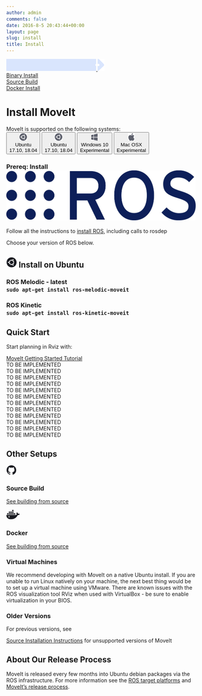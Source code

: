 ```yaml
---
author: admin
comments: false
date: 2016-8-5 20:43:44+00:00
layout: page
slug: install
title: Install
---
```

<div class='row no-gutters'>
  <div class="rectangle-boarder-tall col-3 col-sm-3">
    <a href="TODO(JafarAbdi)">
      <div class="row no-gutters">
        <img src="/assets/install_page/current_page_left.png" class="current-page-image-left">
        <img src="/assets/install_page/current_page_right.png" class="current-page-image-right">
        <div class="font-current-page">
          Binary Install
        </div>
      </div>
    </a>
    <a href="TODO(JafarAbdi)">
      <div class="row font-other-page">
        Source Build
      </div>
    </a>
    <a href="TODO(JafarAbdi)">
      <div class="row font-other-page">
        Docker Install
      </div>
    </a>
  </div>

  <div class="rectangle-boarder-big col-9 col-sm-9">
    <h1>Install MoveIt</h1>
    MoveIt is supported on the following systems:
    <div class="row systems-rectangle">
      <button class="operating-system active" data-toggle="collapse" data-target="#Ubuntu1" aria-expanded="true" aria-controls="Ubuntu1">
          <div class="row no-gutters">
            <div class="col-auto">
              <img src="/assets/install_page/ubuntu.png"/>
            </div>
            <div class="col-auto system-type">
              <div class="system-name">
                Ubuntu
              </div>
              17.10, 18.04
            </div>
          </div>
      </button>
      <button class="operating-system" data-toggle="collapse" data-target="#Ubuntu2" aria-expanded="true" aria-controls="Ubuntu2">
          <div class="row no-gutters">
            <div class="col-auto">
              <img src="/assets/install_page/ubuntu.png"/>
            </div>
            <div class="col-auto system-type">
              <div class="system-name">
                Ubuntu
              </div>
              17.10, 18.04
            </div>
          </div>
      </button>
      <button class="operating-system" data-toggle="collapse" data-target="#Windows" aria-expanded="true" aria-controls="Windows">
          <div class="row no-gutters">
            <div class="col-auto">
              <img src="/assets/install_page/windows.png"/>
            </div>
            <div class="col-auto system-type">
              <div class="system-name">
                Windows 10
              </div>
              Experimental
            </div>
          </div>
      </button>
      <button class="operating-system" data-toggle="collapse" data-target="#MocOs" aria-expanded="true" aria-controls="MocOs">
          <div class="row no-gutters">
            <div class="col-auto">
              <img src="/assets/install_page/mac-os.png"/>
            </div>
            <div class="col-auto system-type">
              <div class="system-name">
                Mac OSX
              </div>
              Experimental
            </div>
          </div>
      </button>
    </div>
    <div id="accordion">
      <div class="collapse show" id="Ubuntu1" data-parent="#accordion">
        <h3>
          Prereq: Install <img src="/assets/install_page/ros_logo.jpeg"/>
        </h3>
        <p>
          Follow all the instructions to <a href="http://wiki.ros.org/ROS/Installation" target="_blank">install ROS</a>, including calls to <span class="ros-command">rosdep</span>
        </p>
        <p>
          Choose your version of ROS below.
        </p>
        <div class="horizontal-line"></div>
        <h2>
          <img src="/assets/install_page/ubuntu_black.png"> Install on Ubuntu
        </h2>
        <h3>
          ROS Melodic - latest
          <div class="bash-command">
            <code>sudo apt-get install ros-melodic-moveit</code>
          </div>
        </h3>
        <h3>
          ROS Kinetic
          <div class="bash-command">
            <code>sudo apt-get install ros-kinetic-moveit</code>
          </div>
        </h3>
        <div class="horizontal-line"></div>
        <h2>
          Quick Start
        </h2>
        <p>
          Start planning in Rviz with:
        </p>
        <a href="https://ros-planning.github.io/moveit_tutorials/" target="_blank">
          <span class="link-with-background">
            MoveIt Getting Started Tutorial
          </span>
        </a>
      </div>
      <div class="collapse" id="Ubuntu2" data-parent="#accordion">
        TO BE IMPLEMENTED
        <div class="horizontal-line"></div>
        TO BE IMPLEMENTED
        <div class="horizontal-line"></div>
        TO BE IMPLEMENTED
        <div class="horizontal-line"></div>
        TO BE IMPLEMENTED
      </div>
      <div class="collapse" id="Windows" data-parent="#accordion">
        TO BE IMPLEMENTED
        <div class="horizontal-line"></div>
        TO BE IMPLEMENTED
        <div class="horizontal-line"></div>
        TO BE IMPLEMENTED
        <div class="horizontal-line"></div>
        TO BE IMPLEMENTED
      </div>
      <div class="collapse" id="MocOs" data-parent="#accordion">
        TO BE IMPLEMENTED
        <div class="horizontal-line"></div>
        TO BE IMPLEMENTED
        <div class="horizontal-line"></div>
        TO BE IMPLEMENTED
        <div class="horizontal-line"></div>
        TO BE IMPLEMENTED
      </div>
      <div class="horizontal-line"></div>
      <h2>
        Other Setups
      </h2>
      <div class="row no-gutters">
        <div class="col-6">
          <img src="/assets/install_page/github.png" height="26"/>
          <h3>
            Source Build
          </h3>
          <p>
            <a href="/install/source/">See building from source</a>
          </p>
        </div>
        <div class="col-5 offset-1">
          <img src="/assets/install_page/docker.png" height="26"/>
          <h3>
            Docker
          </h3>
          <p>
            <a href="/install/docker/">See building from source</a>
          </p>
        </div>
      </div>
      <div class="row no-gutters">
        <div class="col-6">
          <h3>
            Virtual Machines
          </h3>
          <p>
            We recommend developing with MoveIt on a native Ubuntu install. If you are unable to run Linux natively on your machine, the next best thing would be to set up a virtual machine using VMware. There are known issues with the ROS visualization tool RViz when used with VirtualBox - be sure to enable virtualization in your BIOS.
          </p>
        </div>
        <div class="col-5 offset-1">
          <h3>
            Older Versions
          </h3>
          <p>
            For previous versions, see
          </p>
          <p>
            <a href="/install/source/">Source Installation Instructions</a> for unsupported versions of MoveIt
          </p>
        </div>
      </div>
      <div class="horizontal-line"></div>
      <h2>
        About Our Release Process
      </h2>
      <p>
        MoveIt is released every few months into Ubuntu debian packages via
        the ROS infrastructure. For more information see the <a href="TOOD(JafarAbdi): Add Link" target="_blank">ROS target platforms</a>
        and <a href="TOOD(JafarAbdi): Add Link" target="_blank">MoveIt’s release process</a>.
      </p>
    </div>
  </div>
</div>
